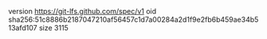version https://git-lfs.github.com/spec/v1
oid sha256:51c8886b2187047210af56457c1d7a00284a2d1f9e2fb6b459ae34b513afd107
size 3115
